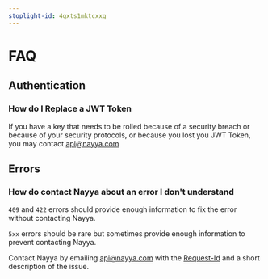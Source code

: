 ```yaml
---
stoplight-id: 4qxts1mktcxxq
---
```


# FAQ

## Authentication

### How do I Replace a JWT Token

If you have a key that needs to be rolled because of a security breach or because of your security protocols, or because you lost you JWT Token, you may contact api@nayya.com

## Errors

### How do contact Nayya about an error I don't understand

`409` and `422` errors should provide enough information to fix the error without contacting Nayya.

`5xx` errors should be rare but sometimes provide enough information to prevent contacting Nayya.

Contact Nayya by emailing api@nayya.com with the [Request-Id](RequestIds.md) and a short description of the issue.
